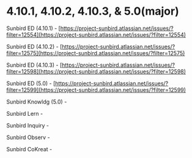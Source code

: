 # 4.10.1, 4.10.2, 4.10.3, & 5.0(major)

Sunbird ED (4.10.1) - [https://project-sunbird.atlassian.net/issues/?filter=12554](https://project-sunbird.atlassian.net/issues/?filter=12554)

Sunbird ED (4.10.2) - [https://project-sunbird.atlassian.net/issues/?filter=12575](https://project-sunbird.atlassian.net/issues/?filter=12575)

Sunbird ED (4.10.3) - [https://project-sunbird.atlassian.net/issues/?filter=12598](https://project-sunbird.atlassian.net/issues/?filter=12598)

Sunbird ED (5.0) - [https://project-sunbird.atlassian.net/issues/?filter=12599](https://project-sunbird.atlassian.net/issues/?filter=12599)

Sunbird Knowldg (5.0) -&#x20;

Sunbird Lern -&#x20;

Sunbird Inquiry -&#x20;

Sunbird Observ -&#x20;

Sunbird CoKreat -&#x20;



